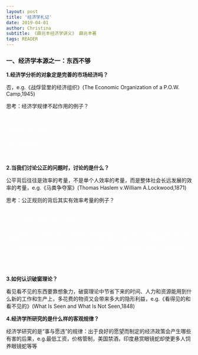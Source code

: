```yaml
---
layout: post
title: '经济学札记'
date: 2019-04-01
author: Christina
subtitle: 《薛兆丰经济学讲义》 薛兆丰著
tags: READER
---
```


###  一、经济学本源之一：东西不够

**1.经济学分析的对象定是完善的市场经济吗？**

否，e.g.《战俘营里的经济组织》(The Economic Organization of a P.O.W. Camp,1945)

思考：经济学规律不起作用的例子？

<font color=#ffffff>①没有人的地方</font>

<font color=#ffffff>②物质无限丰富的社会</font>

<font color=#ffffff>③儿童的世界？</font>

<font color=#ffffff>……</font>

**2.当我们讨论公正的问题时，讨论的是什么？**

公平背后往往是效率的考量，不是单个人效率的考量，而是整体社会长远发展的效率的考量，e.g.《马粪争夺案》(Thomas Haslem v.William A.Lockwood,1871)

思考：公正规则的背后其实有效率考量的例子？

<font color=#ffffff>“在司法实践里面，各国都有这么一条惯例，就是犯人如果配合司法部门自首认罪，那么他们的量刑就会比较轻。”</font>

<font color=#ffffff>反过来思考，有钱有势的人被定罪的难度比普通人大，因其可请最好的律师组 或律师团跟司法部门较劲，司法部门同样也要动用大量的自亿元才能把他们绳之以法，国家要消耗的资源更多，那是否可以说，为了节省国家的资源，节省纳税人的金钱，我们就适可而止了，到一定程度就放那些有钱有势的人一马？</font>

<font color=#ffffff>……</font>

**3.如何认识破窗理论？**

看见看不见的东西要靠想象力，破窗理论中节省下来的时间、人力和资源能用到什么新的工作和生产上，多花费的物资又会带来多大的隐形利益，e.g.《看得见的和看不见的》(What Is Seen and What Is Not Seen,1848)

**4.经济学所研究的是什么样的客观规律？**

经济学研究的是“事与愿违”的规律：出于良好的愿望而制定的经济政策会产生哪些有害的后果，e.g.最低工资，价格管制，美国禁酒，印度悬赏眼镜蛇却使更多人饲养眼镜蛇等等